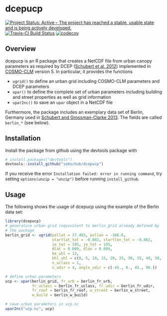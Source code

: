 dcepucp
=======

[![Project Status: Active – The project has reached a stable, usable state and is being actively developed.](http://www.repostatus.org/badges/latest/active.svg)](http://www.repostatus.org/#active) [![Travis-CI Build Status](https://travis-ci.org/sebschub/dcepucp.svg?branch=master)](https://travis-ci.org/sebschub/dcepucp) [![codecov](https://codecov.io/gh/sebschub/dcepucp/branch/master/graph/badge.svg)](https://codecov.io/gh/sebschub/dcepucp)

Overview
--------

dcepucp is an R package that creates a NetCDF file from urban canopy
parameters as required by DCEP
([Schubert et al. 2012](http://dx.doi.org/10.1007/s10546-012-9728-3))
implemented in [COSMO-CLM](http://www.clm-community.eu/) version 5. In
particular, it provides the functions

  * `ugrid()` to define an urban grid including COSMO-CLM parameters
    and DCEP parameters
  * `upar()` to define the complete set of urban parameters including
    building and street properties as well as grid information
  * `upar2nc()` to save an `upar` object in a NetCDF file

Furthermore, the package includes an exemplary data set of Berlin,
Germany used
in
[Schubert and Grossman-Clarke 2013](http://doi.org/10.1127/0941-2948/2013/0393). The
fields are called `berlin_*` (see below).


Installation
------------

Install the package from github using the devtools package with
``` r
# install.packages("devtools")
devtools::install_github("sebschub/dcepucp")
```
If you receive the error `Installation failed: error in running
command`, try setting `options(unzip = "unzip")` before running `install_github`.


Usage
-----

The following shows the usage of dcepucp using the example of the
Berlin data set:
``` r
library(dcepucp)
# generature urban grid (equivalent to berlin_grid already defined by
# the package
berlin_grid <- ugrid(pollat = 37.483, pollon = -166.6,
                     startlat_tot = -0.882, startlon_tot = -0.882,
                     ie_tot = 195, je_tot = 195,
                     dlat = 0.009, dlon = 0.009,
                     ke_uhl = 13,
                     hhl_uhl = c(0, 5, 10, 15, 20, 25, 30, 35, 40, 50, 60, 80, 100, 140),
                     n_uclass = 1,
                     n_udir = 4, angle_udir = c(-45., 0., 45., 90.))

# define urban parameters
ucp <- upar(berlin_grid, fr_urb = berlin_fr_urb, 
            fr_uclass = berlin_fr_uclass, fr_udir = berlin_fr_udir,
            fr_roof = berlin_fr_roof, w_street = berlin_w_street,
            w_build = berlin_w_build)

# save urban parameters in ucp.nc
upar2nc("ucp.nc", ucp)
```
